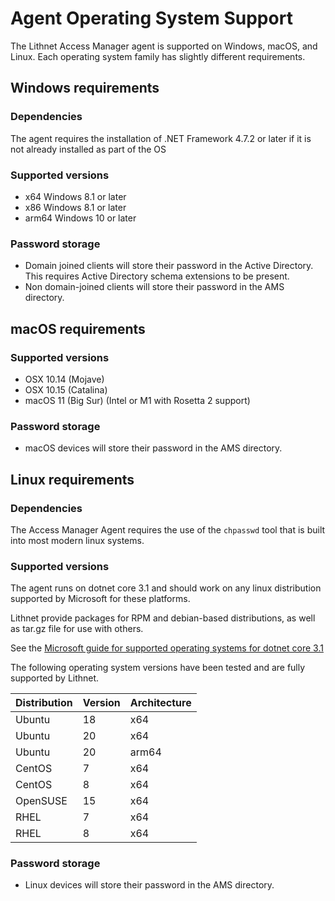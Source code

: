 # Agent Operating System Support

The Lithnet Access Manager agent is supported on Windows, macOS, and Linux. Each operating system family has slightly different requirements.

## Windows requirements
### Dependencies
The agent requires the installation of .NET Framework 4.7.2 or later if it is not already installed as part of the OS

### Supported versions
- x64 Windows 8.1 or later
- x86 Windows 8.1 or later
- arm64 Windows 10 or later

### Password storage
- Domain joined clients will store their password in the Active Directory. This requires Active Directory schema extensions to be present.
- Non domain-joined clients will store their password in the AMS directory.

## macOS requirements
### Supported versions
- OSX 10.14 (Mojave)
- OSX 10.15 (Catalina)
- macOS 11 (Big Sur) (Intel or M1 with Rosetta 2 support)

### Password storage
- macOS devices will store their password in the AMS directory.

## Linux requirements
### Dependencies
The Access Manager Agent requires the use of the `chpasswd` tool that is built into most modern linux systems.

### Supported versions
The agent runs on dotnet core 3.1 and should work on any linux distribution supported by Microsoft for these platforms. 

Lithnet provide packages for RPM and debian-based distributions, as well as tar.gz file for use with others.

See the [Microsoft guide for supported operating systems for dotnet core 3.1](https://github.com/dotnet/core/blob/main/release-notes/3.1/3.1-supported-os.md)

The following operating system versions have been tested and are fully supported by Lithnet.

| Distribution | Version | Architecture |
| --- | --- | ---|
| Ubuntu | 18 | x64 |
| Ubuntu | 20 | x64 |
| Ubuntu | 20 | arm64 |
| CentOS | 7 | x64 |
| CentOS | 8 | x64 |
| OpenSUSE | 15 | x64 |
| RHEL | 7 | x64 |
| RHEL | 8 | x64 |

### Password storage
- Linux devices will store their password in the AMS directory.